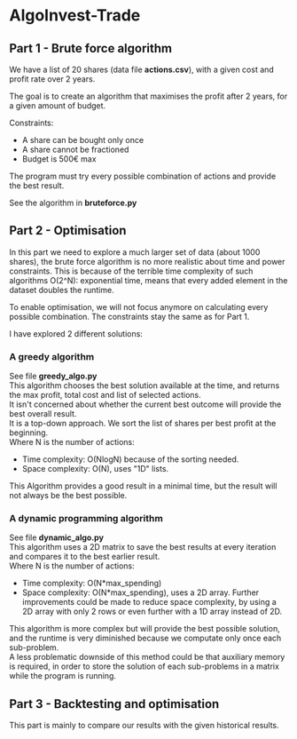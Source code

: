 # AlgoInvest-Trade

## Part 1 - Brute force algorithm

We have a list of 20 shares (data file **actions.csv**), with a given cost and profit rate over 2 years.

The goal is to create an algorithm that maximises the profit after 2 years, for a given amount of budget.

Constraints:
- A share can be bought only once
- A share cannot be fractioned
- Budget is 500€ max

The program must try every possible combination of actions and provide the best result.

See the algorithm in **bruteforce.py**

## Part 2 - Optimisation

In this part we need to explore a much larger set of data (about 1000 shares), the brute force algorithm is no more 
realistic about time and power constraints. This is because of the terrible time complexity of such algorithms 
O(2^N): exponential time, means that every added element in the dataset doubles the runtime.

To enable optimisation, we will not focus anymore on calculating every possible combination.
The constraints stay the same as for Part 1.

I have explored 2 different solutions:
### A greedy algorithm  
See file **greedy_algo.py**  
This algorithm chooses the best solution available at the time, and returns the max profit, 
total cost and list of selected actions.  
It isn't concerned about whether the current best outcome will provide the best overall result.  
It is a top-down approach. We sort the list of shares per best profit at the beginning.  
Where N is the number of actions:
- Time complexity: O(NlogN) because of the sorting needed.
- Space complexity: O(N), uses "1D" lists.

This Algorithm provides a good result in a minimal time, but the result will not always be the best possible.

### A dynamic programming algorithm  
See file **dynamic_algo.py**  
This algorithm uses a 2D matrix to save the best results at every iteration and compares it to the best earlier result.  
Where N is the number of actions:
- Time complexity: O(N*max_spending)
- Space complexity: O(N*max_spending), uses a 2D array.
Further improvements could be made to reduce space complexity, by using a 2D array with only 2 rows or even further with a 
1D array instead of 2D.

This algorithm is more complex but will provide the best possible solution, and the runtime is very diminished because 
we computate only once each sub-problem.  
A less problematic downside of this method could be that auxiliary memory is 
required, in order to store the solution of each sub-problems in a matrix while the program is running.

## Part 3 - Backtesting and optimisation

This part is mainly to compare our results with the given historical results.
